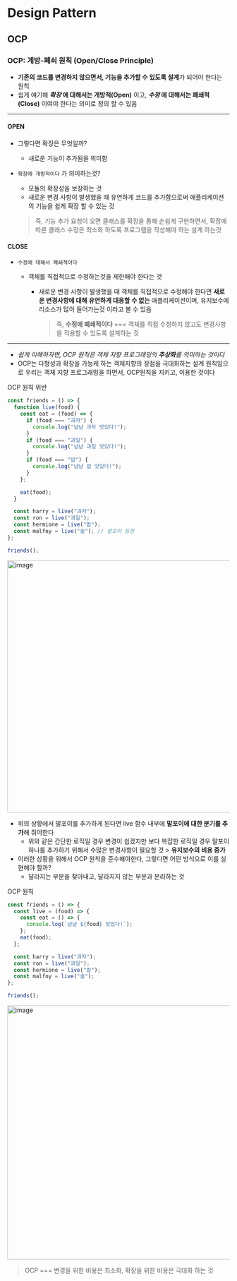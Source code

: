 # Design Pattern

## OCP

### OCP: 계방-폐쇠 원칙 (Open/Close Principle)

- **기존의 코드를 변경하지 않으면서, 기능을 추가할 수 있도록 설계**가 되어야 한다는 원칙
- 쉽게 얘기해 **_확장_ 에 대해서는 개방적(Open)** 이고, **_수정_ 에 대해서는 폐쇄적(Close)** 이여야 한다는 의미로 정의 할 수 있음

---

#### OPEN

- 그렇다면 확장은 무엇일까?
  - 새로운 기능이 추가됨을 의미함
- `확장에 개방적이다` 가 의미하는것?

  - 모듈의 확장성을 보장하는 것
  - 새로운 변경 사항이 발생했을 때 유연하게 코드를 추가함으로써 애플리케이션의 기능을 쉽게 확장 할 수 있는 것

  > 즉, 기능 추가 요청이 오면 클래스를 확장을 통해 손쉽게 구현하면서, 확장에 따른 클래스 수정은 최소화 하도록 프로그램을 작성해야 하는 설계 하는것

#### CLOSE

- `수정에 대해서 폐쇄적이다`

  - 객체를 직접적으로 수정하는것을 제한해야 한다는 것

    - 새로운 변경 사항이 발생했을 때 객체를 직접적으로 수정해야 한다면 **새로운 변경사항에 대해 유연하게 대응할 수 없는** 애플리케이션이며, 유지보수에 리소스가 많이 들어가는것 이라고 볼 수 있음

      > 즉, **수정에 폐쇄적이다** === 객체를 직접 수정하지 않고도 변경사항을 적용할 수 있도록 설계하는 것

---

- _쉽게 이해하자면, OCP 원칙은 객체 지향 프로그래밍의 **추상화**를 의미하는 것이다_
- OCP는 다형성과 확장을 가능케 하는 객체지향의 장점을 극대화하는 설계 원칙임으로 우리는 객체 지향 프로그래밍을 하면서, OCP원칙을 지키고, 이용한 것이다

OCP 원칙 위반

```javascript
const friends = () => {
  function live(food) {
    const eat = (food) => {
      if (food === "과자") {
        console.log("냠냠 과자 맛있다!");
      }
      if (food === "과일") {
        console.log("냠냠 과일 맛있다!");
      }
      if (food === "밥") {
        console.log("냠냠 밥 맛있다!");
      }
    };

    eat(food);
  }

  const harry = live("과자");
  const ron = live("과일");
  const hermione = live("밥");
  const malfoy = live("술"); // 말포이 등장
};

friends();
```

<img width="572" alt="image" src="https://github.com/CS-TeamStudy/CS_Study_for_Interview/assets/125563995/213e55b3-4e54-4dcb-9885-ea5fd562aa51">

- 위의 상황에서 말포이를 추가하게 된다면 live 함수 내부에 **말포이에 대한 분기를 추가**해 줘야한다
  - 위와 같은 간단한 로직일 경우 변경이 쉽겠지만 보다 복잡한 로직일 경우 말포이 하나를 추가하기 위해서 수많은 변경사항이 필요할 것 > **유지보수의 비용 증가**
- 이러한 상황을 위해서 OCP 원칙을 준수해야한다, 그렇다면 어떤 방식으로 이를 실현해야 할까?
  - 달라지는 부분을 찾아내고, 달라지지 않는 부분과 분리하는 것

OCP 원칙

```javascript
const friends = () => {
  const live = (food) => {
    const eat = () => {
      console.log(`냠냠 ${food} 맛있다!`);
    };
    eat(food);
  };

  const harry = live("과자");
  const ron = live("과일");
  const hermione = live("밥");
  const malfoy = live("술");
};

friends();
```

<img width="576" alt="image" src="https://github.com/CS-TeamStudy/CS_Study_for_Interview/assets/125563995/9936e0f8-a746-42fc-817f-ea34235fb2d5">

> OCP === 변경을 위한 비용은 최소화, 확장을 위한 비용은 극대화 하는 것

